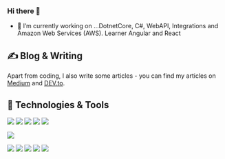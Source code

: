 ### Hi there 👋
- 🔭 I’m currently working on ...DotnetCore, C#, WebAPI, Integrations and Amazon Web Services (AWS). Learner Angular and React

## &#x270d; Blog & Writing

Apart from coding, I also write some articles - you can find my articles on [Medium](https://sunil-kumar-60226.medium.com/) and [DEV.to](https://dev.to/sunilkumarmedium).

## 🔧 Technologies & Tools
![](https://img.shields.io/badge/Code-CSharp-informational?style=flat&logo=c-sharp&logoColor=white&color=2bbc8a)
![](https://img.shields.io/badge/Code-angular-informational?style=flat&logo=angular&logoColor=white&color=2bbc8a)
![](https://img.shields.io/badge/Code-react-informational?style=flat&logo=react&logoColor=white&color=2bbc8a)
![](https://img.shields.io/badge/Code-swagger-informational?style=flat&logo=swagger&logoColor=white&color=2bbc8a)
![](https://img.shields.io/badge/Code-typescript-informational?style=flat&logo=typescript&logoColor=white&color=2bbc8a)

![](https://img.shields.io/badge/Cloud-aws-informational?style=flat&logo=amazon-aws&logoColor=white&color=2bbc8a)

![](https://img.shields.io/badge/Tools-sqlserver-informational?style=flat&logo=microsoft-sql-server&logoColor=white&color=2bbc8a)
![](https://img.shields.io/badge/Tools-PostgreSQL-informational?style=flat&logo=postgresql&logoColor=white&color=2bbc8a)
![](https://img.shields.io/badge/Tools-Docker-informational?style=flat&logo=docker&logoColor=white&color=2bbc8a)
![](https://img.shields.io/badge/Tools-Kubernetes-informational?style=flat&logo=kubernetes&logoColor=white&color=2bbc8a)
![](https://img.shields.io/badge/Tools-jenkins-informational?style=flat&logo=jenkins&logoColor=white&color=2bbc8a)

<!--
**sunilkumarmedium/sunilkumarmedium** is a ✨ _special_ ✨ repository because its `README.md` (this file) appears on your GitHub profile.

Here are some ideas to get you started:

- 🔭 I’m currently working on ...
- 🌱 I’m currently learning ...
- 👯 I’m looking to collaborate on ...
- 🤔 I’m looking for help with ...
- 💬 Ask me about ...
- 📫 How to reach me: ...
- 😄 Pronouns: ...
- ⚡ Fun fact: ...
-->
